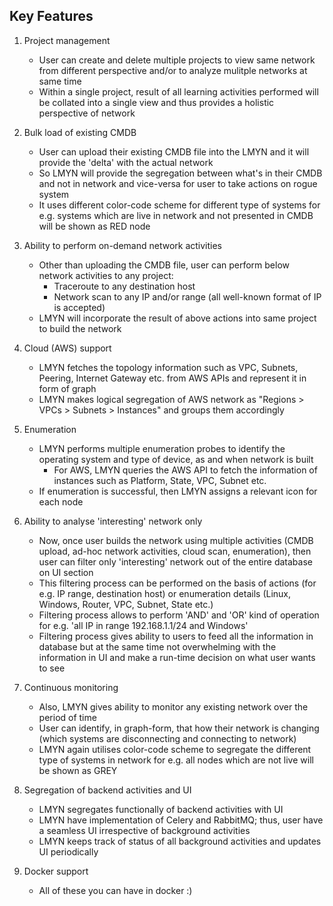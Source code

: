 ## Key Features

1. Project management
    - User can create and delete multiple projects to view same network from different perspective and/or to analyze mulitple networks at same time
    - Within a single project, result of all learning activities performed will be collated into a single view and thus provides a holistic perspective of network

2. Bulk load of existing CMDB
    - User can upload their existing CMDB file into the LMYN and it will provide the 'delta' with the actual network
    - So LMYN will provide the segregation between what's in their CMDB and not in network and vice-versa for user to take actions on rogue system
    - It uses different color-code scheme for different type of systems for e.g. systems which are live in network and not presented in CMDB will be shown as RED node

3. Ability to perform on-demand network activities
    - Other than uploading the CMDB file, user can perform below network activities to any project:
      - Traceroute to any destination host
      - Network scan to any IP and/or range (all well-known format of IP is accepted)
    - LMYN will incorporate the result of above actions into same project to build the network

4. Cloud (AWS) support 
    - LMYN fetches the topology information such as VPC, Subnets, Peering, Internet Gateway etc. from AWS APIs and represent it in form of graph
    - LMYN makes logical segregation of AWS network as "Regions > VPCs > Subnets > Instances" and groups them accordingly 

5. Enumeration
    - LMYN performs multiple enumeration probes to identify the operating system and type of device, as and when network is built
	  - For AWS, LMYN queries the AWS API to fetch the information of instances such as Platform, State, VPC, Subnet etc.
    - If enumeration is successful, then LMYN assigns a relevant icon for each node 

6. Ability to analyse 'interesting' network only
    - Now, once user builds the network using multiple activities (CMDB upload, ad-hoc network activities, cloud scan, enumeration), then user can filter only 'interesting' network out of the entire database on UI section
    - This filtering process can be performed on the basis of actions (for e.g. IP range, destination host) or enumeration details (Linux, Windows, Router, VPC, Subnet, State etc.)
    - Filtering process allows to perform 'AND' and 'OR' kind of operation for e.g. 'all IP in range 192.168.1.1/24 and Windows'
    - Filtering process gives ability to users to feed all the information in database but at the same time not overwhelming with the information in UI and make a run-time decision on what user wants to see

7. Continuous monitoring
    - Also, LMYN gives ability to monitor any existing network over the period of time
    - User can identify, in graph-form, that how their network is changing (which systems are disconnecting and connecting to network)
    - LMYN again utilises color-code scheme to segregate the different type of systems in network for e.g. all nodes which are not live will be shown as GREY

8. Segregation of backend activities and UI
    - LMYN segregates functionally of backend activities with UI
    - LMYN have implementation of Celery and RabbitMQ; thus, user have a seamless UI irrespective of background activities 
    - LMYN keeps track of status of all background activities and updates UI periodically

9. Docker support
    - All of these you can have in docker :)
